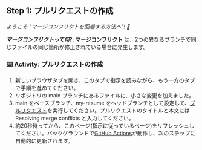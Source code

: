 <!--
  <<< Author notes: Step 1 >>>
  Choose 3-5 steps for your course.
  The first step is always the hardest, so pick something easy!
  Link to docs.github.com for further explanations.
  Encourage users to open new tabs for steps!
-->


## Step 1: プルリクエストの作成

_ようこそ "マージコンフリクトを回避する方法へ"! :wave:_

**_マージコンフリクトって何_?**: **マージコンフリクト** は、2つの異なるブランチで同じファイルの同じ箇所が修正されている場合に発生します。
<!-- 通常、プルリクエストで競合について調査しますので、先ずはプルリクエストを作成するところから始めましょう。 -->

### :keyboard: Activity: プルリクエストの作成

1. 新しいブラウザタブを開き、このタブで指示を読みながら、もう一方のタブで手順を進めてください。
1. リポジトリの main ブランチにあるファイルに、小さな変更を加えました。
1. main をベースブランチ、my-resume をヘッドブランチとして設定して、[プルリクエスト](https://docs.github.com/en/pull-requests/collaborating-with-pull-requests/proposing-changes-to-your-work-with-pull-requests/creating-a-pull-request)を実行してください。プルリクエストのタイトルと本文には Resolving merge conflicts と入力してください。
1. 約20秒待ってから、このページ(指示に従っているページ)をリフレッシュしてください。バックグラウンドで[GitHub Actions](https://docs.github.com/en/actions)が動作し、次のステップに自動的に更新されます。


<!-- 元テキスト
1. Open a new browser tab, and work on the steps in your second tab while you read the instructions in this tab.
1. We made a small change to a file in the repository in the `my-resume` branch.
1. [Create a pull request](https://docs.github.com/en/pull-requests/collaborating-with-pull-requests/proposing-changes-to-your-work-with-pull-requests/creating-a-pull-request) setting `my-resume` as the head branch and `main` as the base branch. You can enter `Resolving merge conflicts` for the pull request title and body.
1. Wait about 20 seconds then refresh this page (the one you're following instructions from). [GitHub Actions](https://docs.github.com/en/actions) will automatically update to the next step. -->
